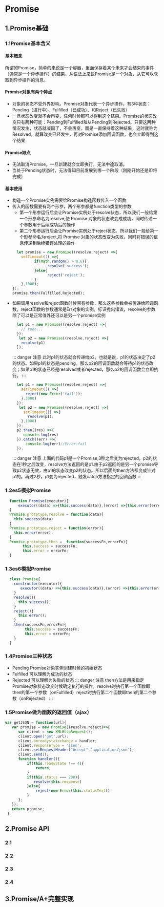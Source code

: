 # Promise
  ## 1.Promise基础
   ### 1.1Promise基本含义
   #### 基本概念
   所谓的Promise，简单的来说是一个容器，里面保存着某个未来才会结束的事件（通常是一个异步操作）的结果。从语法上来说Promise是一个对象，从它可以获取到异步操作的消息。
   #### Promise对象有两个特点
   + 对象的状态不受外界影响。Promise对象代表一个异步操作，有3种状态：Pending（进行中）、Fulfilled（已成功）、和Reject（已失败）
   + 一旦状态改变就不会再变，任何时候都可以得到这个结果。Promise的状态改变只有两种可能：Pending到Fulfilled和从Pending到Rejected。只要这两种情况发生，状态就凝固了，不会再变，而是一直保持着这种结果，这时就称为Resolved。就算改变已经发生，再对Promise添加回调函数，也会立即得到这个结果
   #### Promise缺点
   + 无法取消Promise，一旦新建就会立即执行，无法中途取消。
   + 当处于Pending状态时，无法得知目前发展到哪一个阶段（刚刚开始还是即将完成）
   #### 基本使用
   + 构造一个Promise实例需要给Promise构造函数传入一个函数
   + 传入的函数需要有两个形参，两个形参都是function类型的参数
     + 第一个形参运行后会让Promise实例处于resolve状态，所以我们一般给第一个形参命名为resolve,使 Promise 对象的状态改变成成功，同时传递一个参数用于后续成功后的操作
     + 第二个形参运行后会让Promise实例处于reject状态，所以我们一般给第一个形参命名为reject,将 Promise 对象的状态改变为失败，同时将错误的信息传递到后续错误处理的操作
      ``` js
        let promise = new Promise((resolve,reject) =>{
          setTimeout(() =>{
                if(Math.random() > 0.6){
                      resolve('success');
                }else{
                      reject('reject');
                }
          },1000);
      });
      promise.then(Fulfilled,Rejected);
      ```
   + 如果调用resolve和reject函数时候带有参数，那么这些参数会被传递给回调函数，reject函数的参数通常是Err对象的实例，标识抛出错诶，resolve的参数除了可以是正常值外还可以是另一个promise实例   
      ``` js
        let p1 = new Promise((resolve,reject) =>{
          // todo...
        });
         let p2 = new Promise((resolve,reject) =>{
          resolve(p1)
        });
      ```
      ::: danger 注意
        此时p1的状态就会传递给p2，也就是说，p1的状态决定了p2的状态。如果p1的状态是pending，那么p2的回调函数就会等待p1的状态改变；如果p1的状态已经是resolved或者rejected，那么p2的回调函数会立即执行。
      :::
      ``` js
        let p1 = new Promise((resolve,reject) =>{
          setTimeout(() =>{
            reject(new Error('fail'));
          },3000)
        });
         let p2 = new Promise((resolve,reject) =>{
           setTimeout(() =>{
             resolve(p1);
          },1000)
        });
        p2.then((res) =>{
           console.log(res)
        }).catch((err) =>{
            console.log(err)//Error:fail
        });
      ```
      ::: danger 注意
      上面的代码p1是一个Promise,3秒之后变为rejected。p2的状态在1秒之后改变，resolve方法返回的是p1.由于p2返回的是另一个promise导致p2状态无效，由p1的状态改变p2的状态。所以后面的then方法都变成针对p1的。再过2秒，p1变为rejected，触发catch方法指定的回调函数
      :::
   ### 1.2es5模拟Promise
  ``` js
    function Promise(executor){
        executor((data) =>{this.success(data)},(error) =>{this.error(error)});
    }
    Promise.prototype.resolve = function(data){
      this.success(data)
    }
    Promise.prototype.reject = function(error){
      this.error(error);
    }
    Promise.prototype.then =  function(successFn,errorFn){
          this.success = successFn;
          this.error = errorFn;
    }
  ```
   ### 1.3es6模拟Promise
  ``` js
    class Promise{
      constructor(executor){
         executor((data) =>{this.success(data)},(error) =>{this.error(error)});
      }
      resolve(){
        this.success();
      }
      reject(){
        this.error();
      }
      then(successFn,errorFn){
           this.success = successFn;
           this.error = errorFn;
      }
    }
  ```
   ### 1.4Promise三种状态
   + Pending Promise对象实例创建时候的初始状态
   + Fulfilled 可以理解为成功的状态
   + Rejected 可以理解为失败的状态
::: danger 注意
  then方法是用来指定Promise对象状态改变时候确定执行的操作，resolve时执行第一个函数即then的第一个参数（onFulfilled）reject时执行第二个函数即then的第二个参数（onRejected）
:::

  
   ### 1.5Promise做为函数的返回值（ajax）
   ``` js
   var getJSON = function(url){
      var promise = new Promise((resolve,reject)=>{
         var client = new XMLHttpRequest();
         client.open('get',url);
         client.onreadystatechange = handler;
         client.responseType = 'json';
         client.setRequestHeader("Accept","application/json");
         client.send();
         function handler(){
             if(this.readyState !== 4){
                 return;
             }
             if(this.status === 200){
                resolve(this.response)
             }else{
                 reject(new Error(this.statusText));
             }
         };
      });
      return promise;
    }
  ```
  ## 2.Promise API
  ### 2.1
  ### 2.2
  ### 2.3
  ### 2.4
  ## 3.Promise/A+完整实现